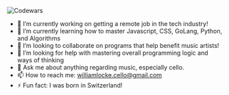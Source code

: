 ![Codewars](https://www.codewars.com/users/dopecello/badges/large)

- 🔭 I’m currently working on getting a remote job in the tech industry!
- 🌱 I’m currently learning how to master Javascript, CSS, GoLang, Python, and Algorithms
- :office: I’m looking to collaborate on programs that help benefit music artists!
- 🤔 I’m looking for help with mastering overall programming logic and ways of thinking
- 💬 Ask me about anything regarding music, especially cello.
- 📫 How to reach me: williamlocke.cello@gmail.com
- ⚡ Fun fact: I was born in Switzerland!


